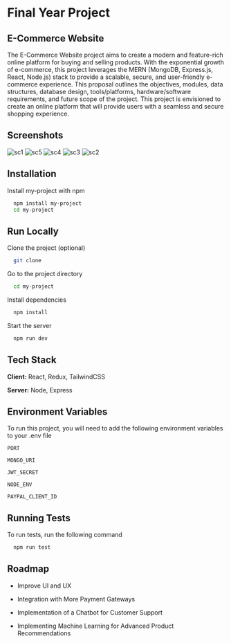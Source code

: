 # Final Year Project

## E-Commerce Website

The E-Commerce Website project aims to create a modern and feature-rich online platform for buying and selling products. With the exponential growth of e-commerce, this project leverages the MERN (MongoDB, Express.js, React, Node.js) stack to provide a scalable, secure, and user-friendly e-commerce experience. This proposal outlines the objectives, modules, data structures, database design, tools/platforms, hardware/software requirements, and future scope of the project. This project is envisioned to create an online platform that will provide users with a seamless and secure shopping experience.

## Screenshots
![sc1](https://github.com/user-attachments/assets/804d5c10-2dca-4509-9f7a-df1d91e9225a)
![sc5](https://github.com/user-attachments/assets/35079e85-2ded-4256-b0a6-53145f057154)
![sc4](https://github.com/user-attachments/assets/487d1c54-ec4a-4ae4-8e78-d44837ab697a)
![sc3](https://github.com/user-attachments/assets/3c2e586b-d78c-4d46-bc99-6d5ef968a2a4)
![sc2](https://github.com/user-attachments/assets/cf19acdf-247b-488c-971d-b4f62ec91536)


## Installation

Install my-project with npm

```bash
  npm install my-project
  cd my-project
```
    
## Run Locally

Clone the project (optional)

```bash
  git clone 
```

Go to the project directory

```bash
  cd my-project
```

Install dependencies

```bash
  npm install
```

Start the server

```bash
  npm run dev
```


## Tech Stack

**Client:** React, Redux, TailwindCSS

**Server:** Node, Express


## Environment Variables

To run this project, you will need to add the following environment variables to your .env file

`PORT`

`MONGO_URI`

`JWT_SECRET`

`NODE_ENV`

`PAYPAL_CLIENT_ID`


## Running Tests

To run tests, run the following command

```bash
  npm run test
```

## Roadmap

- Improve UI and UX

- Integration with More Payment Gateways

- Implementation of a Chatbot for Customer Support

- Implementing Machine Learning for Advanced Product Recommendations



